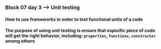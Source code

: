 ### Block 07 day 3 --> Unit testing
#### How to use frameworks in order to test functional units of a code
#### The purpose of using unit testing is ensure that espicific piece of code will get the right behavior, including: `properties`, `functions`, `constructor` among others
